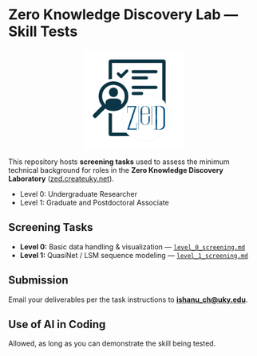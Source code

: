 # Zero Knowledge Discovery Lab — Skill Tests
<p align="center">
  <img src="logo.png" alt="Lab Logo" width="200"/>
</p>


This repository hosts **screening tasks** used to assess the minimum technical background for roles in the **Zero Knowledge Discovery Laboratory** ([zed.createuky.net](https://zed.createuky.net/)). 

+ Level 0: Undergraduate Researcher
+ Level 1: Graduate and Postdoctoral Associate

## Screening Tasks
- **Level 0:** Basic data handling & visualization — [`level_0_screening.md`](./level_0_screening.md)
- **Level 1:** QuasiNet / LSM sequence modeling — [`level_1_screening.md`](./level_1_screening.md)


## Submission
Email your deliverables per the task instructions to **ishanu_ch@uky.edu**.


## Use of AI in Coding
Allowed, as long as  you can  demonstrate the skill being tested.

